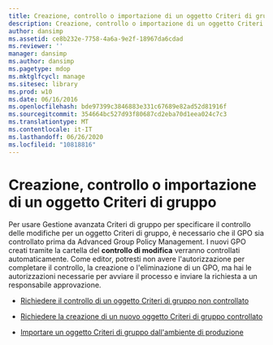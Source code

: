 ```yaml
---
title: Creazione, controllo o importazione di un oggetto Criteri di gruppo
description: Creazione, controllo o importazione di un oggetto Criteri di gruppo
author: dansimp
ms.assetid: ce8b232e-7758-4a6a-9e2f-18967da6cdad
ms.reviewer: ''
manager: dansimp
ms.author: dansimp
ms.pagetype: mdop
ms.mktglfcycl: manage
ms.sitesec: library
ms.prod: w10
ms.date: 06/16/2016
ms.openlocfilehash: bde97399c3846883e331c67689e82ad52d81916f
ms.sourcegitcommit: 354664bc527d93f80687cd2eba70d1eea024c7c3
ms.translationtype: MT
ms.contentlocale: it-IT
ms.lasthandoff: 06/26/2020
ms.locfileid: "10818816"
---
```

# Creazione, controllo o importazione di un oggetto Criteri di gruppo


Per usare Gestione avanzata Criteri di gruppo per specificare il controllo delle modifiche per un oggetto Criteri di gruppo, è necessario che il GPO sia controllato prima da Advanced Group Policy Management. I nuovi GPO creati tramite la cartella del **controllo di modifica** verranno controllati automaticamente. Come editor, potresti non avere l'autorizzazione per completare il controllo, la creazione o l'eliminazione di un GPO, ma hai le autorizzazioni necessarie per avviare il processo e inviare la richiesta a un responsabile approvazione.

-   [Richiedere il controllo di un oggetto Criteri di gruppo non controllato](request-control-of-an-uncontrolled-gpo-agpm30ops.md)

-   [Richiedere la creazione di un nuovo oggetto Criteri di gruppo controllato](request-the-creation-of-a-new-controlled-gpo-agpm30ops.md)

-   [Importare un oggetto Criteri di gruppo dall'ambiente di produzione](import-a-gpo-from-production-agpm30ops.md)

 

 





